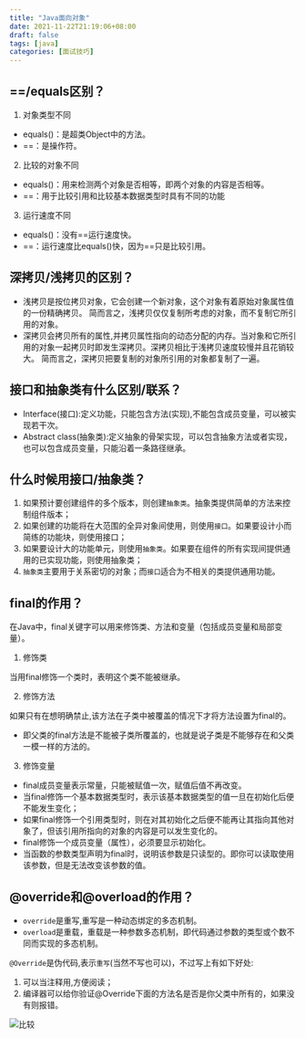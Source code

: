 ```yaml
---
title: "Java面向对象"
date: 2021-11-22T21:19:06+08:00
draft: false
tags: [java]
categories: [面试技巧]
---
```

## ==/equals区别？

1. 对象类型不同

* equals()：是超类Object中的方法。 
* ==：是操作符。

2. 比较的对象不同

* equals()：用来检测两个对象是否相等，即两个对象的内容是否相等。 
* ==：用于比较引用和比较基本数据类型时具有不同的功能

3. 运行速度不同

* equals()：没有==运行速度快。 
* ==：运行速度比equals()快，因为==只是比较引用。

## **深拷贝/浅拷贝的区别？**

* 浅拷贝是按位拷贝对象，它会创建一个新对象，这个对象有着原始对象属性值的一份精确拷贝。
简而言之，浅拷贝仅仅复制所考虑的对象，而不复制它所引用的对象。
* 深拷贝会拷贝所有的属性,并拷贝属性指向的动态分配的内存。当对象和它所引用的对象一起拷贝时即发生深拷贝。深拷贝相比于浅拷贝速度较慢并且花销较大。
简而言之，深拷贝把要复制的对象所引用的对象都复制了一遍。

## 接口和抽象类有什么区别/联系？

* Interface(接口):定义功能，只能包含方法(实现),不能包含成员变量，可以被实现若干次。 
* Abstract class(抽象类):定义抽象的骨架实现，可以包含抽象方法或者实现，也可以包含成员变量，只能沿着一条路径继承。

## 什么时候用接口/抽象类？

1. 如果预计要创建组件的多个版本，则创建`抽象类`。抽象类提供简单的方法来控制组件版本； 
2. 如果创建的功能将在大范围的全异对象间使用，则使用`接口`。如果要设计小而简练的功能块，则使用接口； 
3. 如果要设计大的功能单元，则使用`抽象类`。如果要在组件的所有实现间提供通用的已实现功能，则使用抽象类； 
4. `抽象类`主要用于关系密切的对象；而`接口`适合为不相关的类提供通用功能。

## final的作用？

在Java中，final关键字可以用来修饰类、方法和变量（包括成员变量和局部变量）。

1. 修饰类

当用final修饰一个类时，表明这个类不能被继承。

2. 修饰方法

如果只有在想明确禁止,该方法在子类中被覆盖的情况下才将方法设置为final的。
* 即父类的final方法是不能被子类所覆盖的，也就是说子类是不能够存在和父类一模一样的方法的。

3. 修饰变量

* final成员变量表示常量，只能被赋值一次，赋值后值不再改变。
* 当final修饰一个基本数据类型时，表示该基本数据类型的值一旦在初始化后便不能发生变化；
* 如果final修饰一个引用类型时，则在对其初始化之后便不能再让其指向其他对象了，但该引用所指向的对象的内容是可以发生变化的。
* final修饰一个成员变量（属性），必须要显示初始化。
* 当函数的参数类型声明为final时，说明该参数是只读型的。即你可以读取使用该参数，但是无法改变该参数的值。

## @override和@overload的作用？

* `override`是重写,重写是一种动态绑定的多态机制。
* `overload`是重载，重载是一种参数多态机制，即代码通过参数的类型或个数不同而实现的多态机制。

`@Override`是伪代码,表示`重写`(当然不写也可以)，不过写上有如下好处:

1. 可以当注释用,方便阅读； 
2. 编译器可以给你验证@Override下面的方法名是否是你父类中所有的，如果没有则报错。

![比较](/img/Java面向对象/1.png)

